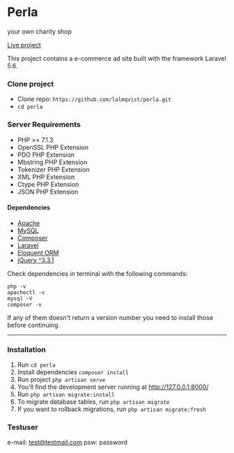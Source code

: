 # Perla
your own charity shop

[Live project](http://perla.lindaalmqvist.se/)


This project contains a e-commerce ad site built with the framework Laravel 5.6.

### Clone project
* Clone repo: `https://github.com/lalmqvist/perla.git`
* `cd perla`

### Server Requirements
+ PHP >= 7.1.3
+ OpenSSL PHP Extension
+ PDO PHP Extension
+ Mbstring PHP Extension
+ Tokenizer PHP Extension
+ XML PHP Extension
+ Ctype PHP Extension
+ JSON PHP Extension

#### Dependencies
+ [Apache](https://www.apache.org/)
+ [MySQL](https://www.mysql.com)
+ [Composer](https://getcomposer.org/download)
+ [Laravel](https://laravel.com/docs/5.6)
+ [Eloquent ORM](https://laravel.com/docs/5.6/eloquent)
+ [jQuery ^3.3.1](http://jquery.com/download/)

Check dependencies in terminal with the following commands:
```
php -v
apachectl -v
mysql -V
composer -v

```
If any of them doesn't return a version number you need to install those before continuing.

***

### Installation
1. Run `cd perla`
2. Install dependencies `composer install`
3. Run project `php artisan serve`
4. You'll find the development server running at http://127.0.0.1:8000/
5. Run `php artisan migrate:install`
6. To migrate database tables, run `php artisan migrate`
7. If you want to rollback migrations, run `php artisan migrate:fresh`

### Testuser
e-mail: test@testmail.com
psw: password

